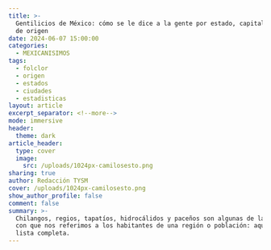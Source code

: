 ```yaml
---
title: >-
  Gentilicios de México: cómo se le dice a la gente por estado, capital o ciudad
  de origen
date: 2024-06-07 15:00:00
categories:
  - MEXICANISIMOS
tags:
  - folclor
  - origen
  - estados
  - ciudades
  - estadisticas
layout: article
excerpt_separator: <!--more-->
mode: immersive
header:
  theme: dark
article_header:
  type: cover
  image:
    src: /uploads/1024px-camilosesto.png
sharing: true
author: Redacción TYSM
cover: /uploads/1024px-camilosesto.png
show_author_profile: false
comment: false
summary: >-
  Chilangos, regios, tapatíos, hidrocálidos y paceños son algunas de las formas
  con que nos referimos a los habitantes de una región o población: aquí una
  lista completa.
---
```

